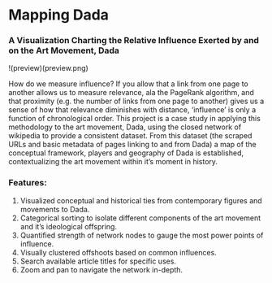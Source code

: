 # Mapping Dada
### A Visualization Charting the Relative Influence Exerted by and on the Art Movement, Dada

!(preview)(preview.png)

How do we measure influence? If you allow that a link from one page to another allows us to measure relevance, ala the PageRank algorithm, and that proximity (e.g. the number of links from one page to another) gives us a sense of how that relevance diminishes with distance, ‘influence’ is only a function of chronological order. This project is a case study in applying this methodology to the art movement, Dada, using the closed network of wikipedia to provide a consistent dataset. From this dataset (the scraped URLs and basic metadata of pages linking to and from Dada) a map of the conceptual framework, players and geography of Dada is established, contextualizing the art movement within it’s moment in history.

### Features:
1. Visualized conceptual and historical ties from contemporary figures and movements to Dada.
2. Categorical sorting to isolate different components of the art movement and it’s ideological offspring.
3. Quantified strength of network nodes to gauge the most power points of influence.
4. Visually clustered offshoots based on common influences.
5. Search available article titles for specific uses.
6. Zoom and pan to navigate the network in-depth.
